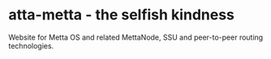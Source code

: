 atta-metta - the selfish kindness
=================================

Website for Metta OS and related MettaNode, SSU and peer-to-peer routing technologies.
